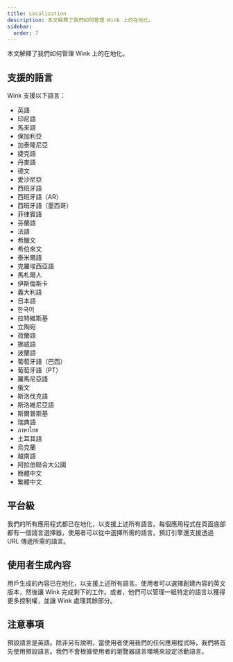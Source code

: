 ```yaml
---
title: Localization
description: 本文解釋了我們如何管理 Wink 上的在地化。
sidebar:
  order: 7
---
```

本文解釋了我們如何管理 Wink 上的在地化。

## 支援的語言

Wink 支援以下語言：

* 英語
* 印尼語
* 馬來語
* 保加利亞
* 加泰隆尼亞
* 捷克語
* 丹麥語
* 德文
* 愛沙尼亞
* 西班牙語
* 西班牙語（AR）
* 西班牙語（墨西哥）
* 菲律賓語
* 芬蘭語
* 法語
* 希臘文
* 希伯來文
* 泰米爾語
* 克羅埃西亞語
* 馬札爾人
* 伊斯倫斯卡
* 義大利語
* 日本語
* 한국어
* 拉特維斯基
* 立陶宛
* 荷蘭語
* 挪威語
* 波蘭語
* 葡萄牙語（巴西）
* 葡萄牙語（PT）
* 羅馬尼亞語
* 俄文
* 斯洛伐克語
* 斯洛維尼亞語
* 斯爾普斯基
* 瑞典語
* ภาษาไทย
* 土耳其語
* 烏克蘭
* 越南語
* 阿拉伯聯合大公國
* 簡體中文
* 繁體中文

## 平台級

我們的所有應用程式都已在地化，以支援上述所有語言。每個應用程式在頁面底部都有一個語言選擇器，使用者可以從中選擇所需的語言。預訂引擎還支援透過 URL 傳遞所需的語言。

## 使用者生成內容

用戶生成的內容已在地化，以支援上述所有語言。使用者可以選擇創建內容的英文版本，然後讓 Wink 完成剩下的工作。或者，他們可以管理一組特定的語言以獲得更多控制權，並讓 Wink 處理其餘部分。

## 注意事項

預設語言是英語。除非另有說明，當使用者使用我們的任何應用程式時，我們將首先使用預設語言。我們不會根據使用者的瀏覽器語言環境來設定活動語言。

